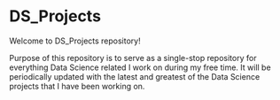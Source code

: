 # DS_Projects

Welcome to DS_Projects repository!

Purpose of this repository is to serve as a single-stop repository for everything Data Science related I work on during my free time. It will be periodically updated with the latest and greatest of the Data Science projects that I have been working on.
